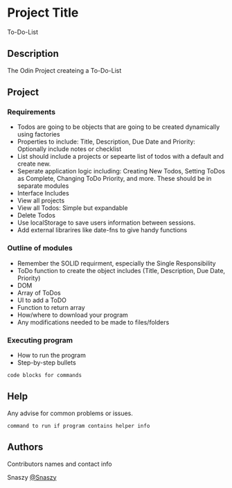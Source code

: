 # Project Title

To-Do-List

## Description

The Odin Project createing a To-Do-List

## Project

### Requirements

* Todos are going to be objects that are going to be created dynamically using factories
* Properties to include: Title, Description, Due Date and Priority: Optionally include notes or checklist
* List should include a projects or sepearte list of todos with a default and create new.
* Seperate application logic including: Creating New Todos, Setting ToDos as Complete, Changing ToDo Priority, and more. These should be in separate modules
* Interface Includes
 * View all projects
 * View all Todos: Simple but expandable
 * Delete Todos
* Use localStorage to save users information between sessions.
* Add external librarires like date-fns to give handy functions

### Outline of modules

* Remember the SOLID requirment, especially the Single Responsibility
* ToDo function to create the object includes (Title, Description, Due Date, Priority)
* DOM 
* Array of ToDos
* UI to add a ToDO
* Function to return array
*   How/where to download your program
* Any modifications needed to be made to files/folders 

### Executing program

* How to run the program
* Step-by-step bullets
```
code blocks for commands
```

## Help

Any advise for common problems or issues.
```
command to run if program contains helper info
```

## Authors

Contributors names and contact info

Snaszy 
[@Snaszy](github.com/snaszy)

